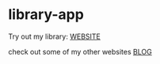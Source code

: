 # library-app


Try out my library: [WEBSITE](https://ronald-luo.github.io/library-app/)

check out some of my other websites [BLOG](https://www.ronald-luo.com/100-websites/)
